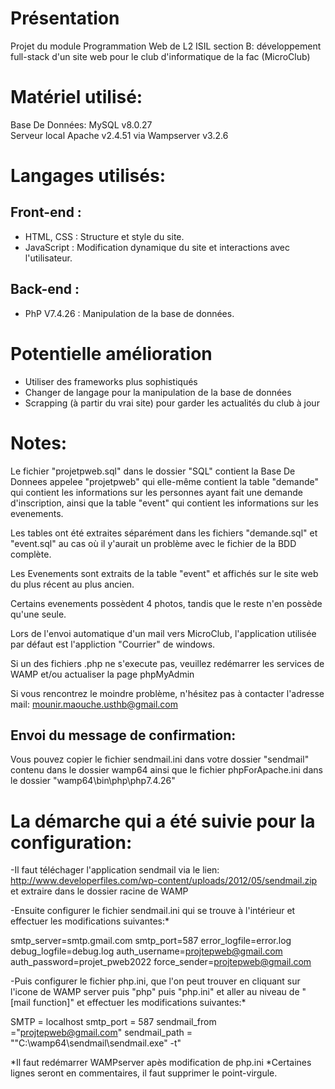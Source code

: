 # Présentation
Projet du module Programmation Web de L2 ISIL section B: développement full-stack d'un site web pour le club d'informatique de la fac (MicroClub)

# Matériel utilisé:

Base De Données: MySQL v8.0.27 <br>
Serveur local Apache v2.4.51 via Wampserver v3.2.6

# Langages utilisés: 
## Front-end :
- HTML, CSS : Structure et style du site.
- JavaScript : Modification dynamique du site et interactions avec l'utilisateur. 
## Back-end :
- PhP V7.4.26 : Manipulation de la base de données.

# Potentielle amélioration
- Utiliser des frameworks plus sophistiqués
- Changer de langage pour la manipulation de la base de données 
- Scrapping (à partir du vrai site) pour garder les actualités du club à jour 


# Notes:

Le fichier "projetpweb.sql" dans le dossier "SQL" contient la Base De Donnees appelee "projetpweb" 
qui elle-même contient la table "demande" qui contient les informations sur les personnes 
ayant fait une demande d'inscription, ainsi que la table "event" qui contient les informations 
sur les evenements.

Les tables ont été extraites séparément dans les fichiers "demande.sql" et "event.sql" 
au cas où il y'aurait un problème avec le fichier de la BDD complète.

Les Evenements sont extraits de la table "event" et affichés sur le site web du plus récent 
au plus ancien. 

Certains evenements possèdent 4 photos, tandis que le reste n'en possède qu'une seule.

Lors de l'envoi automatique d'un mail vers MicroClub, l'application utilisée par défaut est l'appliction
"Courrier" de windows.

Si un des fichiers .php ne s'execute pas, veuillez redémarrer les services de WAMP et/ou actualiser la page phpMyAdmin

Si vous rencontrez le moindre problème, n'hésitez pas à contacter l'adresse mail: 
mounir.maouche.usthb@gmail.com

## Envoi du message de confirmation:
Vous pouvez copier le fichier sendmail.ini dans votre dossier "sendmail" contenu dans le dossier wamp64
ainsi que le fichier phpForApache.ini dans le dossier "wamp64\bin\php\php7.4.26"

# La démarche qui a été suivie pour la configuration:

-Il faut téléchager l'application sendmail via le lien: http://www.developerfiles.com/wp-content/uploads/2012/05/sendmail.zip
et extraire dans le dossier racine de WAMP

-Ensuite configurer le fichier sendmail.ini qui se trouve à l'intérieur et 
effectuer les modifications suivantes:*

smtp_server=smtp.gmail.com
smtp_port=587
error_logfile=error.log
debug_logfile=debug.log
auth_username=projtepweb@gmail.com
auth_password=projet_pweb2022
force_sender=projtepweb@gmail.com

-Puis configurer le fichier php.ini, que l'on peut trouver en cliquant sur l'icone de WAMP server puis "php" puis "php.ini"
et aller au niveau de "[mail function]" et  effectuer les modifications suivantes:*

SMTP = localhost
smtp_port = 587
sendmail_from ="projtepweb@gmail.com"
sendmail_path = "\"C:\wamp64\sendmail\sendmail.exe\" -t"

*Il faut redémarrer WAMPserver apès modification de php.ini
*Certaines lignes seront en commentaires, il faut supprimer le point-virgule.

